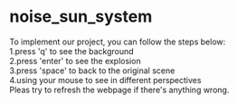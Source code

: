 # noise_sun_system
To implement our project, you can follow the steps below:<br />
1.press 'q' to see the background<br />
2.press 'enter' to see the explosion<br />
3.press 'space' to back to the original scene<br />
4.using your mouse to see in different perspectives<br />
Pleas try to refresh the webpage if there's anything wrong.
